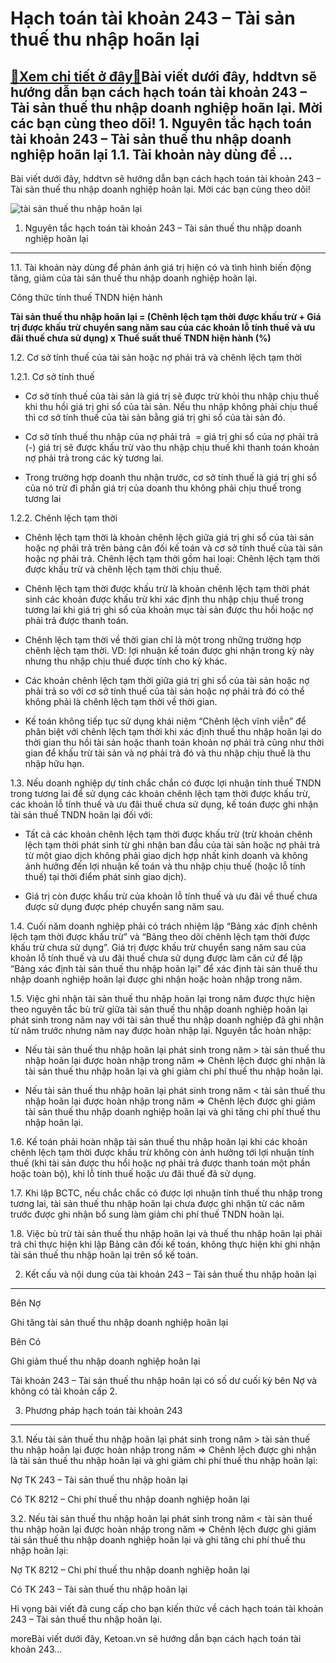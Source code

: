 Hạch toán tài khoản 243 – Tài sản thuế thu nhập hoãn lại
========================================================

[:gift:Xem chi tiết ở đây:gift:](https://hddtvn.com/hach-toan-tai-khoan-243-tai-san-thue-thu-nhap-hoan-lai/)Bài viết dưới đây, hddtvn sẽ hướng dẫn bạn cách hạch toán tài khoản 243 – Tài sản thuế thu nhập doanh nghiệp hoãn lại. Mời các bạn cùng theo dõi! 1. Nguyên tắc hạch toán tài khoản 243 – Tài sản thuế thu nhập doanh nghiệp hoãn lại 1.1. Tài khoản này dùng để …
------------------------------------------------------------------------------------------------------------------------------------------------------------------------------------------------------------------------------------------------------------------

Bài viết dưới đây, hddtvn sẽ hướng dẫn bạn cách hạch toán tài khoản 243 – Tài sản thuế thu nhập doanh nghiệp hoãn lại. Mời các bạn cùng theo dõi!


![tài sản thuế thu nhập hoãn lại](https://hddtvn.com/wp-content/uploads/2021/01/Career-as-an-Income-Tax-Inspector-.png)


1. Nguyên tắc hạch toán tài khoản 243 – Tài sản thuế thu nhập doanh nghiệp hoãn lại
-----------------------------------------------------------------------------------


1.1. Tài khoản này dùng để phản ánh giá trị hiện có và tình hình biến động tăng, giảm của tài sản thuế thu nhập doanh nghiệp hoãn lại.


Công thức tính thuế TNDN hiện hành


**Tài sản thuế thu nhập hoãn lại = (Chênh lệch tạm thời được khấu trừ + Giá trị được khấu trừ chuyển sang năm sau của các khoản lỗ tính thuế và ưu đãi thuế chưa sử dụng) x Thuế suất thuế TNDN hiện hành (%)**


1.2. Cơ sở tính thuế của tài sản hoặc nợ phải trả và chênh lệch tạm thời


1.2.1. Cơ sở tính thuế




* Cơ sở tính thuế của tài sản là giá trị sẽ được trừ khỏi thu nhập chịu thuế khi thu hồi giá trị ghi sổ của tài sản. Nếu thu nhập không phải chịu thuế thì cơ sở tính thuế của tài sản bằng giá trị ghi sổ của tài sản đó.

* Cơ sở tính thuế thu nhập của nợ phải trả  = giá trị ghi sổ của nợ phải trả (-) giá trị sẽ được khấu trừ vào thu nhập chịu thuế khi thanh toán khoản nợ phải trả trong các kỳ tương lai.

* Trong trường hợp doanh thu nhận trước, cơ sở tính thuế là giá trị ghi sổ của nó trừ đi phần giá trị của doanh thu không phải chịu thuế trong tương lai



1.2.2. Chênh lệch tạm thời




* Chênh lệch tạm thời là khoản chênh lệch giữa giá trị ghi sổ của tài sản hoặc nợ phải trả trên bảng cân đối kế toán và cơ sở tính thuế của tài sản hoặc nợ phải trả. Chênh lệch tạm thời gồm hai loại: Chênh lệch tạm thời được khấu trừ và chênh lệch tạm thời chịu thuế.

* Chênh lệch tạm thời được khấu trừ là khoản chênh lệch tạm thời phát sinh các khoản được khấu trừ khi xác định thu nhập chịu thuế trong tương lai khi giá trị ghi sổ của khoản mục tài sản được thu hồi hoặc nợ phải trả được thanh toán.

* Chênh lệch tạm thời về thời gian chỉ là một trong những trường hợp chênh lệch tạm thời. VD: lợi nhuận kế toán được ghi nhận trong kỳ này nhưng thu nhập chịu thuế được tính cho kỳ khác.

* Các khoản chênh lệch tạm thời giữa giá trị ghi sổ của tài sản hoặc nợ phải trả so với cơ sở tính thuế của tài sản hoặc nợ phải trả đó có thể không phải là chênh lệch tạm thời về thời gian.

* Kế toán không tiếp tục sử dụng khái niệm “Chênh lệch vĩnh viễn” để phân biệt với chênh lệch tạm thời khi xác định thuế thu nhập hoãn lại do thời gian thu hồi tài sản hoặc thanh toán khoản nợ phải trả cũng như thời gian để khấu trừ tài sản và nợ phải trả đó và thu nhập chịu thuế là thu nhập hữu hạn.



1.3. Nếu doanh nghiệp dự tính chắc chắn có được lợi nhuận tính thuế TNDN trong tương lai để sử dụng các khoản chênh lệch tạm thời được khấu trừ, các khoản lỗ tính thuế và ưu đãi thuế chưa sử dụng, kế toán được ghi nhận tài sản thuế TNDN hoãn lại đối với:




* Tất cả các khoản chênh lệch tạm thời được khấu trừ (trừ khoản chênh lệch tạm thời phát sinh từ ghi nhận ban đầu của tài sản hoặc nợ phải trả từ một giao dịch không phải giao dịch hợp nhất kinh doanh và không ảnh hưởng đến lợi nhuận kế toán và thu nhập chịu thuế (hoặc lỗ tính thuế) tại thời điểm phát sinh giao dịch).

* Giá trị còn được khấu trừ của khoản lỗ tính thuế và ưu đãi về thuế chưa được sử dụng được phép chuyển sang năm sau.



1.4. Cuối năm doanh nghiệp phải có trách nhiệm lập “Bảng xác định chênh lệch tạm thời được khấu trừ” và “Bảng theo dõi chênh lệch tạm thời được khấu trừ chưa sử dụng”. Giá trị được khấu trừ chuyển sang năm sau của khoản lỗ tính thuế và ưu đãi thuế chưa sử dụng được làm căn cứ để lập “Bảng xác định tài sản thuế thu nhập hoãn lại” để xác định tài sản thuế thu nhập doanh nghiệp hoãn lại được ghi nhận hoặc hoàn nhập trong năm.


1.5. Việc ghi nhận tài sản thuế thu nhập hoãn lại trong năm được thực hiện theo nguyên tắc bù trừ giữa tài sản thuế thu nhập doanh nghiệp hoãn lại phát sinh trong năm nay với tài sản thuế thu nhập doanh nghiệp đã ghi nhận từ năm trước nhưng năm nay được hoàn nhập lại. Nguyên tắc hoàn nhập:




* Nếu tài sản thuế thu nhập hoãn lại phát sinh trong năm > tài sản thuế thu nhập hoãn lại được hoàn nhập trong năm => Chênh lệch được ghi nhận là tài sản thuế thu nhập hoãn lại và ghi giảm chi phí thuế thu nhập hoãn lại.

* Nếu tài sản thuế thu nhập hoãn lại phát sinh trong năm < tài sản thuế thu nhập hoãn lại được hoàn nhập trong năm => Chênh lệch được ghi giảm tài sản thuế thu nhập doanh nghiệp hoãn lại và ghi tăng chi phí thuế thu nhập hoãn lại.



1.6. Kế toán phải hoàn nhập tài sản thuế thu nhập hoãn lại khi các khoản chênh lệch tạm thời được khấu trừ không còn ảnh hưởng tới lợi nhuận tính thuế (khi tài sản được thu hồi hoặc nợ phải trả được thanh toán một phần hoặc toàn bộ), khi lỗ tính thuế hoặc ưu đãi thuế đã sử dụng.


1.7. Khi lập BCTC, nếu chắc chắc có được lợi nhuận tính thuế thu nhập trong tương lai, tài sản thuế thu nhập hoãn lại chưa được ghi nhận từ các năm trước được ghi nhận bổ sung làm giảm chi phí thuế TNDN hoãn lại.


1.8. Việc bù trừ tài sản thuế thu nhập hoãn lại và thuế thu nhập hoãn lại phải trả chỉ thực hiện khi lập Bảng cân đối kế toán, không thực hiện khi ghi nhận tài sản thuế thu nhập hoãn lại trên sổ kế toán.


2. Kết cấu và nội dung của tài khoản 243 – Tài sản thuế thu nhập hoãn lại
-------------------------------------------------------------------------


Bên Nợ


Ghi tăng tài sản thuế thu nhập doanh nghiệp hoãn lại


Bên Có


Ghi giảm thuế thu nhập doanh nghiệp hoãn lại


Tài khoản 243 – Tài sản thuế thu nhập hoãn lại có số dư cuối kỳ bên Nợ và không có tài khoản cấp 2.


3. Phương pháp hạch toán tài khoản 243
--------------------------------------


3.1. Nếu tài sản thuế thu nhập hoãn lại phát sinh trong năm > tài sản thuế thu nhập hoãn lại được hoàn nhập trong năm => Chênh lệch được ghi nhận là tài sản thuế thu nhập hoãn lại và ghi giảm chi phí thuế thu nhập hoãn lại:


Nợ TK 243 – Tài sản thuế thu nhập hoãn lại


Có TK 8212 – Chi phí thuế thu nhập doanh nghiệp hoãn lại


3.2. Nếu tài sản thuế thu nhập hoãn lại phát sinh trong năm < tài sản thuế thu nhập hoãn lại được hoàn nhập trong năm => Chênh lệch được ghi giảm tài sản thuế thu nhập doanh nghiệp hoãn lại và ghi tăng chi phí thuế thu nhập hoãn lại:


Nợ TK 8212 – Chi phí thuế thu nhập doanh nghiệp hoãn lại


Có TK 243 – Tài sản thuế thu nhập hoãn lại


Hi vọng bài viết đã cung cấp cho bạn kiến thức về cách hạch toán tài khoản 243 – Tài sản thuế thu nhập hoãn lại.



moreBài viết dưới đây, Ketoan.vn sẽ hướng dẫn bạn cách hạch toán tài khoản 243…


